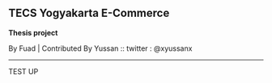 ## TECS Yogyakarta E-Commerce 
**Thesis project**

By Fuad | Contributed By Yussan :: twitter : @xyussanx

------------------------------------------------------------

TEST UP
